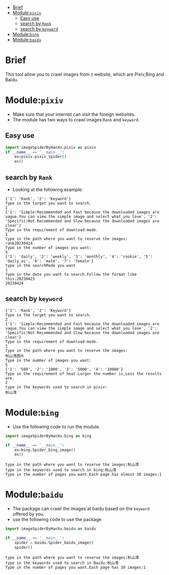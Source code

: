 ﻿<!-- TOC -->
* [Brief](#brief)
* [Module:`pixiv`](#module--pixiv)
  * [Easy use](#easy-use)
  * [search by `Rank`](#search-by-rank)
  * [search by `keyword`](#search-by-keyword)
* [Module:`bing`](#module--bing)
* [Module:`baidu`](#module--baidu)
<!-- TOC -->
# Brief
This tool allow you to crawl images from `3` website, which are Pixiv,Bing and Baidu.

# Module:`pixiv`
- Make sure that your internet can visit the foreign websites.
- The module has two ways to crawl images:`Rank` and `keyword`.

## Easy use
```python
import imageSpiderByHanXu.pixiv as pixiv
if __name__ == '__main__':
    ex=pixiv.pixiv_spider()
    ex()
```

## search by `Rank`
- Looking at the following example:
```shell
{'1': 'Rank', '2': 'Keyword'}
Type in the target you want to search.
1
{'1': 'Simple:Recommended and Fast because the downloaded images are vague.You can view the simple image and select what you love', '2': 'Specific:Not Recommended and Slow because the downloaded images are clear'}
Type in the requirement of download-mode.
1
type in the path where you want to reserve the images:
rank20230424
Type in the number of images you want:
5
{'1': 'daily', '2': 'weekly', '3': 'monthly', '4': 'rookie', '5': 'daily_ai', '6': 'male', '7': 'female'}
type in the searchMode you want
1
Type in the date you want to search.Follow the format like this:20230423
20230424
```

## search by `keyword`
```shell
{'1': 'Rank', '2': 'Keyword'}
Type in the target you want to search.
2
{'1': 'Simple:Recommended and Fast because the downloaded images are vague.You can view the simple image and select what you love', '2': 'Specific:Not Recommended and Slow because the downloaded images are clear'}
Type in the requirement of download-mode.
1
type in the path where you want to reserve the images:
秋山澪图片
Type in the number of images you want:
5
{'1': '500', '2': '1000', '3': '5000', '4': '10000'}
Type in the requirement of heat.Larger the number is,Less the results are.
2
type in the keywords used to search in pixiv:
秋山澪
```

# Module:`bing`
- Use the following code to run the module.
```python
import imageSpiderByHanXu.bing as bing

if __name__ == '__main__':
    ex=bing.Spider_bing_image()
    ex()
```
```shell
type in the path where you want to reserve the images:秋山澪
type in the keywords used to search in bing:秋山澪
Type in the number of pages you want.Each page has almost 30 images:1
```

# Module:`baidu` 
- The package can crawl the images at baidu based on the `keyword` offered by you.
- use the following code to use the package
```python
import imageSpiderByHanXu.baidu as baidu

if __name__ == '__main__':
    spider = baidu.Spider_baidu_image()
    spider()
```
```shell
type in the path where you want to reserve the images:秋山澪
type in the keywords used to search in Baidu:秋山澪
Type in the number of pages you want.Each page has 30 images:1
```